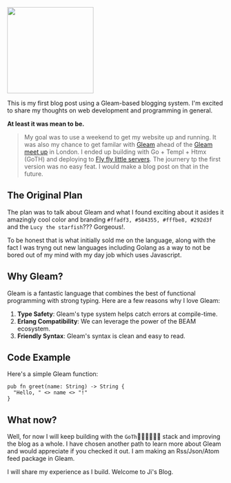 <img src="http://localhost:8080/images/GleamBrandingLogo.svg" width="200" height="200"/>

This is my first blog post using a Gleam-based blogging system. I'm excited to share my thoughts on web development and programming in general.

**At least it was mean to be.**

> My goal was to use a weekend to get my website up and running. It was also my chance to get familar with [Gleam](http://gleam.run) ahead of the [Gleam meet up](https://meetdown.app/group/58acfb/Gleam-London) in London.
> I ended up building with Go + Templ + Htmx (GoTH) and deploying to [Fly fly little servers](fly.io). The journery tp the first version was no easy feat. I would make a blog post on that in the future.


## The Original Plan
The plan was to talk about Gleam and what I found exciting about it asides it amazingly cool color and branding `#ffadf3, #584355, #fffbe8, #292d3f` and the `Lucy the starfish`??? Gorgeous!.

To be honest that is what initially sold me on the language, along with the fact I was tryng out new languages including Golang as a way to not be bored out of my mind with my day job which uses Javascript.


## Why Gleam?

Gleam is a fantastic language that combines the best of functional programming with strong typing. Here are a few reasons why I love Gleam:

1. **Type Safety**: Gleam's type system helps catch errors at compile-time.
2. **Erlang Compatibility**: We can leverage the power of the BEAM ecosystem.
3. **Friendly Syntax**: Gleam's syntax is clean and easy to read.

## Code Example

Here's a simple Gleam function:

```gleam
pub fn greet(name: String) -> String {
  "Hello, " <> name <> "!"
}
```

## What now?
Well, for now I will keep building with the `GoTh`🧛🏾‍♂️🧛🏾‍♂️ stack and improving the blog as a whole. I have chosen another path to learn more about Gleam and would appreciate if you checked it out. I am making an Rss/Json/Atom feed package in Gleam.

I will share my experience as I build. Welcome to Ji's Blog.
